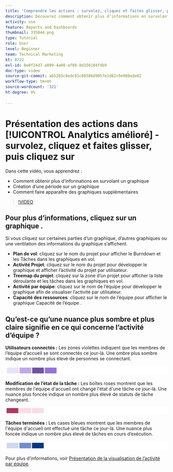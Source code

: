 ```yaml
---
title: 'Comprendre les actions : survolez, cliquez et faites glisser, puis cliquez sur'
description: Découvrez comment obtenir plus d’informations en survolant un graphique, en créant une période sur un graphique et en faisant apparaître des graphiques supplémentaires, le tout dans [!UICONTROL Analytics amélioré].
activity: use
feature: Reports and Dashboards
thumbnail: 335044.png
type: Tutorial
role: User
level: Beginner
team: Technical Marketing
kt: 8722
exl-id: 8e0f24d7-a099-4a08-af08-8d150104fdb9
doc-type: video
source-git-commit: ab5203c8edc01c60386d9057e1d82c0e980ade02
workflow-type: tm+mt
source-wordcount: '321'
ht-degree: 0%

---
```


# Présentation des actions dans [!UICONTROL Analytics amélioré] - survolez, cliquez et faites glisser, puis cliquez sur

Dans cette vidéo, vous apprendrez :

* Comment obtenir plus d’informations en survolant un graphique
* Création d’une période sur un graphique
* Comment faire apparaître des graphiques supplémentaires

>[!VIDEO](https://video.tv.adobe.com/v/335044/?quality=12&learn=on)

## Pour plus d’informations, cliquez sur un graphique .

Si vous cliquez sur certaines parties d’un graphique, d’autres graphiques ou une ventilation des informations du graphique s’affichent.

* **Plan de vol**: cliquez sur le nom du projet pour afficher le Burndown et les Tâches dans les graphiques en vol.
* **Activité Projet**: cliquez sur le nom du projet pour développer le graphique et afficher l’activité du projet par utilisateur.
* **Treemap du projet**: cliquez sur la zone d’un projet pour afficher la liste déroulante et les tâches dans les graphiques en vol.
* **Activité par équipe**: cliquez sur le nom de l’équipe pour développer le graphique afin de visualiser l’activité par utilisateur.
* **Capacité des ressources**: cliquez sur le nom de l’équipe pour afficher le graphique Capacité de l’équipe .

## Qu’est-ce qu’une nuance plus sombre et plus claire signifie en ce qui concerne l’activité d’équipe ?

**Utilisateurs connectés :** Les zones violettes indiquent que les membres de l’équipe d’accueil se sont connectés ce jour-là. Une ombre plus sombre indique un nombre plus élevé de personnes se connectant.

![Image de zones ombrées violettes](assets/purple-shaded-boxes.png)

**Modification de l’état de la tâche :** Les boîtes roses montrent que les membres de l&#39;équipe d&#39;accueil ont changé l&#39;état d&#39;une tâche ce jour-là. Une nuance plus foncée indique un nombre plus élevé de statuts de tâche changeant.

![Une image de zones ombrées roses](assets/pink-shaded-boxes.png)

**Tâches terminées :** Les cases bleues montrent que les membres de l&#39;équipe d&#39;accueil ont effectué une tâche ce jour-là. Une nuance plus foncée indique un nombre plus élevé de tâches en cours d’exécution.

![Image de zones ombrées bleues](assets/blue-shaded-boxes.png)

Pour plus d’informations, voir [Présentation de la visualisation de l’activité par équipe](https://experienceleague.adobe.com/docs/workfront/using/reporting/enhanced-analytics/activity-by-team-overview.html?lang=en).
